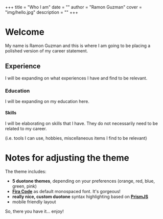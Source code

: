+++
title = "Who I am"
date = ""
author = "Ramon Guzman"
cover = "img/hello.jpg"
description = ""
+++
# Welcome

My name is Ramon Guzman and this is where I am going to be placing a polished version of my career statement.

## Experience

I will be expanding on what experiences I have and find to be relevant.


### Education

I will be expanding on my education here.

#### Skills

I will be elaborating on skills that I have. They do not necessarily need to be related to my career.

(i.e. tools I can use, hobbies, miscellaneous items I find to be relevant)


# Notes for adjusting the theme
The theme includes:

- **5 duotone themes**, depending on your preferences (orange, red, blue, green, pink)
- [**Fira Code**](https://github.com/tonsky/FiraCode) as default monospaced font. It's gorgeous!
- **really nice, custom duotone** syntax highlighting based on [**PrismJS**](https://prismjs.com)
- mobile friendly layout

So, there you have it... enjoy!

